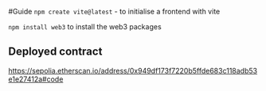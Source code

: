 #Guide
`npm create vite@latest` - to initialise a frontend with vite

`npm install web3` to install the web3 packages




## Deployed contract
https://sepolia.etherscan.io/address/0x949df173f7220b5ffde683c118adb53e1e27412a#code
